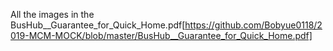 All the images in the BusHub__Guarantee_for_Quick_Home.pdf[https://github.com/Bobyue0118/2019-MCM-MOCK/blob/master/BusHub__Guarantee_for_Quick_Home.pdf]
